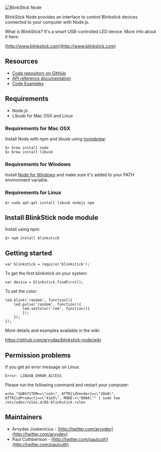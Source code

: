 ![BlinkStick Node](http://www.blinkstick.com/images/logos/blinkstick-nodejs.png)

BlinkStick Node provides an interface to control Blinkstick
devices connected to your computer with Node.js.

What is BlinkStick? It's a smart USB-controlled LED device. More info about it here:

[http://www.blinkstick.com](http://www.blinkstick.com)

## Resources

* [Code repository on GitHub](https://github.com/arvydas/blinkstick-node)
* [API reference documentation](https://arvydas.github.io/blinkstick-node)
* [Code Examples](https://github.com/arvydas/blinkstick-node/wiki)

## Requirements

* Node.js
* Libusb for Mac OSX and Linux

### Requirements for Mac OSX

Install Node with npm and libusb using [homebrew](http://mxcl.github.io/homebrew/):

```
$> brew install node
$> brew install libusb
```

### Requirements for Windows

Install [Node for Windows](http://nodejs.org/download/) and make sure it's added
to your PATH environment variable.

### Requirements for Linux

```
$> sudo apt-get install libusb nodejs npm
```

## Install BlinkStick node module

Install using npm:

```
$> npm install blinkstick
```

## Getting started

    var blinkstick = require('blinkstick');

To get the first blinkstick on your system:

    var device = blinkstick.findFirst();

To set the color:

    led.blink('random', function(){
        led.pulse('random', function(){
            led.setColor('red', function(){
            });
        });
    });

More details and examples available in the wiki:

https://github.com/arvydas/blinkstick-node/wiki

## Permission problems

If you get an error message on Linux:

    Error: LIBUSB_ERROR_ACCESS

Please run the following command and restart your computer:

    echo "SUBSYSTEM==\"usb\", ATTR{idVendor}==\"20a0\", ATTR{idProduct}==\"41e5\", MODE:=\"0666\"" | sudo tee /etc/udev/rules.d/85-blinkstick.rules

## Maintainers

* Arvydas Juskevicius - [http://twitter.com/arvydev](http://twitter.com/arvydev)
* Paul Cuthbertson - [http://twitter.com/paulcuth](http://twitter.com/paulcuth)
